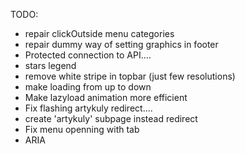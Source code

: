 TODO:

- repair clickOutside menu categories
- repair dummy way of setting graphics in footer
- Protected connection to API....
- stars legend
- remove white stripe in topbar (just few resolutions)
- make loading from up to down
- Make lazyload animation more efficient
- Fix flashing artykuly redirect....
- create 'artykuly' subpage instead redirect
- Fix menu openning with tab
- ARIA
